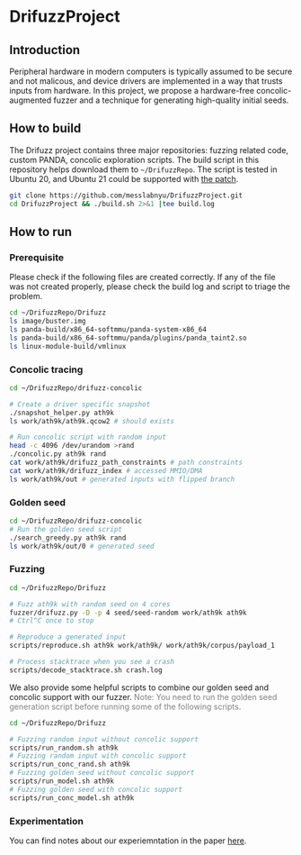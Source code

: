 # DrifuzzProject

## Introduction
Peripheral hardware in modern computers is typically assumed to be secure and not malicous, and device drivers are implemented in a way that trusts inputs from hardware. In this project, we propose a hardware-free concolic-augmented fuzzer and a technique for generating high-quality initial seeds.

## How to build
The Drifuzz project contains three major repositories: fuzzing related code, custom PANDA, concolic exploration scripts. The build script in this repository helps download them to `~/DrifuzzRepo`. The script is tested in Ubuntu 20, and Ubuntu 21 could be supported with [the patch](https://github.com/buszk/Drifuzz/blob/dev/ubuntu_21.patch).

```bash
git clone https://github.com/messlabnyu/DrifuzzProject.git
cd DrifuzzProject && ./build.sh 2>&1 |tee build.log
```

## How to run
### Prerequisite
Please check if the following files are created correctly. If any of the file was not created properly, please check the build log and script to triage the problem.
```bash
cd ~/DrifuzzRepo/Drifuzz
ls image/buster.img
ls panda-build/x86_64-softmmu/panda-system-x86_64
ls panda-build/x86_64-softmmu/panda/plugins/panda_taint2.so
ls linux-module-build/vmlinux
```

### Concolic tracing
```bash
cd ~/DrifuzzRepo/drifuzz-concolic

# Create a driver specific snapshot
./snapshot_helper.py ath9k
ls work/ath9k/ath9k.qcow2 # should exists

# Run concolic script with random input
head -c 4096 /dev/urandom >rand
./concolic.py ath9k rand
cat work/ath9k/drifuzz_path_constraints # path constraints
cat work/ath9k/drifuzz_index # accessed MMIO/DMA
ls work/ath9k/out # generated inputs with flipped branch
```

### Golden seed
```bash
cd ~/DrifuzzRepo/drifuzz-concolic
# Run the golden seed script
./search_greedy.py ath9k rand
ls work/ath9k/out/0 # generated seed
```

### Fuzzing
```bash
cd ~/DrifuzzRepo/Drifuzz

# Fuzz ath9k with random seed on 4 cores
fuzzer/drifuzz.py -D -p 4 seed/seed-random work/ath9k ath9k
# Ctrl^C once to stop

# Reproduce a generated input
scripts/reproduce.sh ath9k work/ath9k/ work/ath9k/corpus/payload_1

# Process stacktrace when you see a crash
scripts/decode_stacktrace.sh crash.log
```

We also provide some helpful scripts to combine our golden seed and concolic support with our fuzzer. 
<span style="color:gray">Note: You need to run the golden seed generation script before running some of the following scripts.</span>
```bash
cd ~/DrifuzzRepo/Drifuzz

# Fuzzing random input without concolic support
scripts/run_random.sh ath9k
# Fuzzing random input with concolic support
scripts/run_conc_rand.sh ath9k
# Fuzzing golden seed without concolic support
scripts/run_model.sh ath9k
# Fuzzing golden seed with concolic support
scripts/run_conc_model.sh ath9k
```

### Experimentation
You can find notes about our experiemntation in the paper [here](https://github.com/messlabnyu/DrifuzzProject/blob/main/EXPERIMENTATION.md).